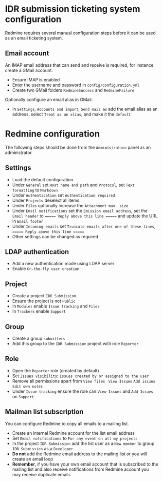 # IDR submission ticketing system configuration

Redmine requires several manual configuration steps before it can be used as an email ticketing system.

## Email account
An IMAP email address that can send and receive is required, for instance create a GMail account.
- Ensure IMAP is enabled
- Enter the username and password in `config/configuration.yml`
- Create two GMail folders `RedmineSuccess` and `RedmineFailure`

Optionally configure an email alias in GMail.
- In `Settings`, `Accounts and import`, `Send mail as` add the email alias as an address, select `Treat as an alias`, and make it the `default`


# Redmine configuration

The following steps should be done from the `Administration` panel as an administrator.

## Settings
- Load the default configuration
- Under `General` set `Host name and path` and `Protocol`, set `Text formatting` to `Markdown`
- Under `Authentication` set `Authentication required`
- Under `Projects` deselect all items
- Under `Files` optionally increase the `Attachment max. size`
- Under `Email notifications` set the `Emission email address`, set the `Email header` to `===== Reply above this line =====` and update the URL in `Email footer`
- Under `Incoming emails` set `Truncate emails after one of these lines`, `===== Reply above this line =====`
- Other settings can be changed as required

## LDAP authentication
- Add a new authentication mode using LDAP server
- Enable `On-the-fly user creation`

## Project
- Create a project `IDR Submission`
- Ensure the project is not `Public`
- In `Modules` enable `Issue tracking` and `Files`
- In `Trackers` enable `Support`

## Group
- Create a group `submitters`
- Add this group to the `IDR Submission` project with role `Reporter`

## Role
- Open the `Reporter` role (created by default)
- Set `Issues visibility`: `Issues created by or assigned to the user`
- Remove all permissions apart from `View files ` `View Issues` `Add issues` `Edit own notes`
- Under `Issue tracking` ensure the role can `View Issues` and `Add Issues` on `Support`


## Mailman list subscription
You can configure Redmine to copy all emails to a mailing list.
- Create an internal Redmine account for the list email address
- Set `Email notifications` to `For any event on all my projects`
- In the project `IDR Submission` add the list user as a `New member` to group `IDR Submission` as a `Developer`
- **Do not** add the Redmine email address to the mailing list or you will create an email loop
- **Remember**, if you have your own email account that is subscribed to the mailing list and also receive notifications from Redmine account you may receive duplicate emails
